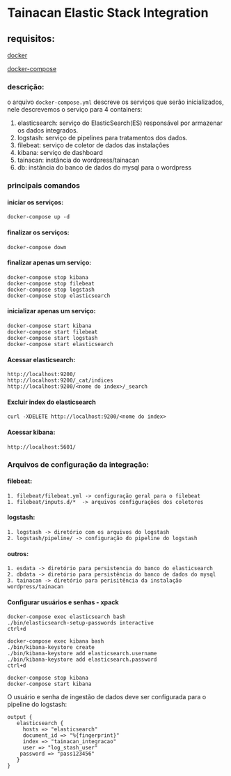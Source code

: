 # Tainacan Elastic Stack Integration
## requisitos:
[docker](https://docs.docker.com/get-docker)

[docker-compose](https://docs.docker.com/compose/install)

### descrição:
   o arquivo `docker-compose.yml` descreve os serviços que serão inicializados, nele descrevemos o serviço para 4 containers:
  
1. elasticsearch:
   serviço do ElasticSearch(ES) responsável por armazenar os dados integrados.
2. logstash:
   serviço de pipelines para tratamentos dos dados.
3. filebeat:
   serviço de coletor de dados das instalações
4. kibana:
   serviço de dashboard
5. tainacan:
   instância do wordpress/tainacan
6. db:
   instância do banco de dados do mysql para o wordpress

### principais comandos
#### iniciar os serviços:
```
docker-compose up -d
```
#### finalizar os serviços:
```
docker-compose down
```
#### finalizar apenas um serviço:
```
docker-compose stop kibana
docker-compose stop filebeat
docker-compose stop logstash
docker-compose stop elasticsearch
```
#### inicializar apenas um serviço:
```
docker-compose start kibana
docker-compose start filebeat
docker-compose start logstash
docker-compose start elasticsearch
```
#### Acessar elasticsearch:
```
http://localhost:9200/
http://localhost:9200/_cat/indices
http://localhost:9200/<nome do index>/_search
```
#### Excluir index do elasticsearch
```
curl -XDELETE http://localhost:9200/<nome do index>
```
#### Acessar kibana:
```
http://localhost:5601/
```
### Arquivos de configuração da integração:
#### filebeat:
```
1. filebeat/filebeat.yml -> configuração geral para o filebeat
1. filebeat/inputs.d/*  -> arquivos configurações dos coletores
```

#### logstash:
```
1. logstash -> diretório com os arquivos do logstash
2. logstash/pipeline/ -> configuração do pipeline do logstash
```

#### outros:
```
1. esdata -> diretório para persistencia do banco do elasticsearch
2. dbdata -> diretório para persistência do banco de dados do mysql
3. tainacan -> diretório para perisitência da instalação wordpress/tainacan
```

#### Configurar usuários e senhas - xpack
```
docker-compose exec elasticsearch bash
./bin/elasticsearch-setup-passwords interactive
ctrl+d

docker-compose exec kibana bash
./bin/kibana-keystore create
./bin/kibana-keystore add elasticsearch.username
./bin/kibana-keystore add elasticsearch.password
ctrl+d

docker-compose stop kibana
docker-compose start kibana
```

O usuário e senha de ingestão de dados deve ser configurada para o pipeline do logstash:
```
output {
   elasticsearch {
     hosts => "elasticsearch"
     document_id => "%{fingerprint}"
     index => "tainacan_integracao"
     user => "log_stash_user"
    password => "pass123456"
   }
}
```





